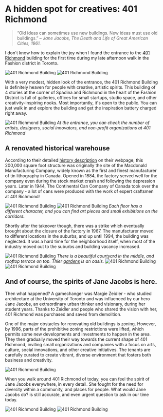# A hidden spot for creatives: 401 Richmond

> “Old ideas can sometimes use new buildings. New ideas must use old buildings.” _– Jane Jacobs, The Death and Life of Great American Cities, 1961._

I don't know how to explain the joy when I found the entrance to the [401 Richmond](http://www.401richmond.com/) building for the first time during my late afternoon walk in the Fashion district in Toronto.

![401 Richmond Building](richmond4.jpg)
![401 Richmond Building](richmond5.jpg)

With a very modest, hidden look of the entrance, the 401 Richmond Building is definitely heaven for people with creative, artistic spirits. This building of 4 stories at the corner of Spadina and Richmond in the heart of the Fashion District is full of galleries, offices for small startups, studio space, and other creativity-inspiring nooks. Most importantly, it's open to the public. You can just walk in and explore the building and get the inspiration battery charged right away.

![401 Richmond Building](richmond10.jpg)
_At the entrance, you can check the number of artists, designers, social innovators, and non-profit organizations at 401 Richmond_

## A renovated historical warehouse

According to their detailed [history description]() on their webpage, this 200,000 square foot structure was originally the site of the Macdonald Manufacturing Company, widely known as the first and finest manufacturer of tin lithography in Canada. Opened in 1884, the factory served well for the company even during the stock market crash and following the depression years. Later in 1944, The Continental Can Company of Canada took over the company - a lot of cans were produced with the work of expert craftsmen at 401 Richmond!

![401 Richmond Building](richmond0.jpg)
![401 Richmond Building](richmond2.jpg)
_Each floor has a different character, and you can find art pieces and small exhibitions on the corridors._

Shortly after the takeover though, there was a strike which eventually brought about the closure of the factory in 1967. The manufacturer moved to different locations in the suburbs, and up until 1994, the building was neglected. It was a hard time for the neighborhood itself, when most of the industry moved out to the suburbs and building vacancy increased.

![401 Richmond Building](richmond6.jpg)
*There is a beautiful courtyard in the middle, and rooftop terrace on top. Thier [gardens](http://www.401richmond.com/about/gardens/) is an oasis.*
![401 Richmond Building](richmond7.jpg)
![401 Richmond Building](richmond8.jpg)

## And of course, the spirits of Jane Jacobs is here.

Then what happened? A gamechanger was Margie Zeidler - who studied architecture at the University of Toronto and was influenced by our hero Jane Jacobs, an extraordinary urban thinker and visionary, during her student years. Thanks to Zeidler and people who shared the vision with her, 401 Richmond was purchased and saved from demolition.

One of the major obstacles for renovating old buildings is zoning. However, by 1996, parts of the prohibitive zoning restrictions were lifted, which permits some new developments and investments to happen in the area. They then gradually moved their way towards the current shape of 401 Richmond, inviting small organizations and companies with a focus on arts, culture, social innovations, and other creative initiatives. The tenants are carefully curated to create vibrant, diverse environment that fosters both business and creativity.

![401 Richmond Building](richmond9.jpg)

When you walk around 401 Richmond of today, you can feel the spirit of Jane Jacobs everywhere, in every detail. She fought for the need for diversity within a community, and places for people. What would Jane Jacobs do? is still accurate, and even urgent question to ask in our time today.

![401 Richmond Building](richmond1.jpg)
![401 Richmond Building](richmond11.jpg)
